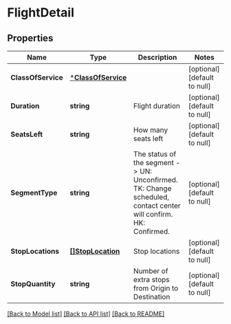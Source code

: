 # FlightDetail

## Properties
Name | Type | Description | Notes
------------ | ------------- | ------------- | -------------
**ClassOfService** | [***ClassOfService**](ClassOfService.md) |  | [optional] [default to null]
**Duration** | **string** | Flight duration | [optional] [default to null]
**SeatsLeft** | **string** | How many seats left | [optional] [default to null]
**SegmentType** | **string** | The status of the segment -&gt; UN: Unconfirmed. TK: Change scheduled, contact center will confirm. HK: Confirmed. | [optional] [default to null]
**StopLocations** | [**[]StopLocation**](StopLocation.md) | Stop locations | [optional] [default to null]
**StopQuantity** | **string** | Number of extra stops from Origin to Destination | [optional] [default to null]

[[Back to Model list]](../README.md#documentation-for-models) [[Back to API list]](../README.md#documentation-for-api-endpoints) [[Back to README]](../README.md)


